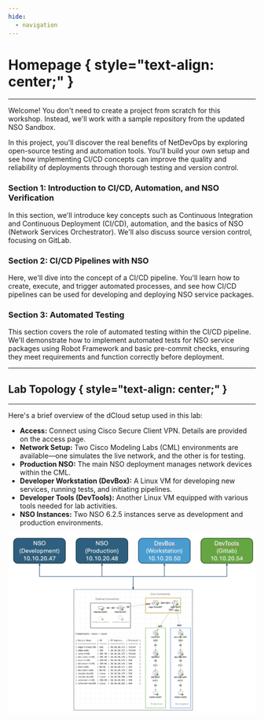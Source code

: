 ```yaml
---
hide:
  - navigation
---
```

# **Homepage** { style="text-align: center;" }

---
Welcome! You don't need to create a project from scratch for this workshop. Instead, we'll work with a sample repository from the updated NSO Sandbox.

In this project, you'll discover the real benefits of NetDevOps by exploring open-source testing and automation tools. You'll build your own setup and see how implementing CI/CD concepts can improve the quality and reliability of deployments through thorough testing and version control.

### **Section 1:** Introduction to CI/CD, Automation, and NSO Verification
In this section, we'll introduce key concepts such as Continuous Integration and Continuous Deployment (CI/CD), automation, and the basics of NSO (Network Services Orchestrator). We'll also discuss source version control, focusing on GitLab.

### **Section 2:** CI/CD Pipelines with NSO
Here, we'll dive into the concept of a CI/CD pipeline. You'll learn how to create, execute, and trigger automated processes, and see how CI/CD pipelines can be used for developing and deploying NSO service packages.

### **Section 3:** Automated Testing
This section covers the role of automated testing within the CI/CD pipeline. We'll demonstrate how to implement automated tests for NSO service packages using Robot Framework and basic pre-commit checks, ensuring they meet requirements and function correctly before deployment.


---
## **Lab Topology**  { style="text-align: center;" }
---
Here's a brief overview of the dCloud setup used in this lab:

- **Access:** Connect using Cisco Secure Client VPN. Details are provided on the access page.
- **Network Setup:** Two Cisco Modeling Labs (CML) environments are available—one simulates the live network, and the other is for testing.
- **Production NSO:** The main NSO deployment manages network devices within the CML.
- **Developer Workstation (DevBox):** A Linux VM for developing new services, running tests, and initiating pipelines.
- **Developer Tools (DevTools):** Another Linux VM equipped with various tools needed for lab activities.
- **NSO Instances:** Two NSO 6.2.5 instances serve as development and production environments.

![Lab Topology](assets/topology_lab.jpg)
